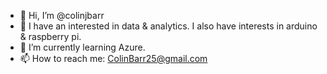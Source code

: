 - 👋 Hi, I’m @colinjbarr
- 👀 I have an interested in data & analytics. I also have interests in arduino & raspberry pi. 
- 🌱 I’m currently learning Azure. 
- 📫 How to reach me: ColinBarr25@gmail.com

<!---
colinjbarr/colinjbarr is a ✨ special ✨ repository because its `README.md` (this file) appears on your GitHub profile.
You can click the Preview link to take a look at your changes.
--->
